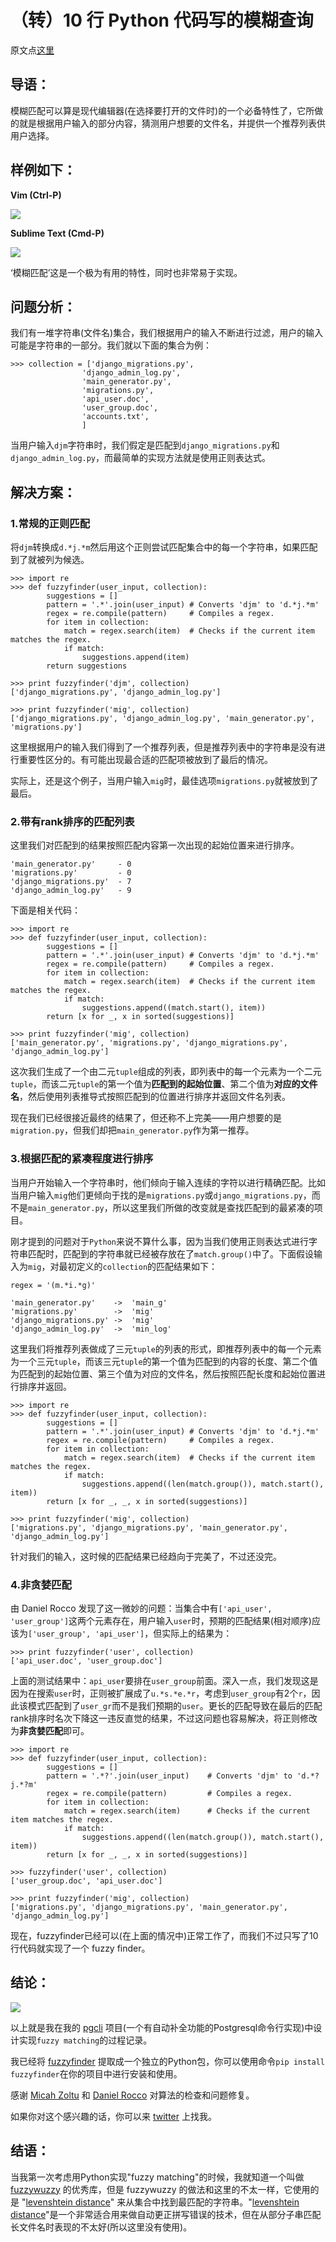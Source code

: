 # （转）10 行 Python 代码写的模糊查询
原文点[这里](http://python.jobbole.com/81775/)
## 导语：
模糊匹配可以算是现代编辑器(在选择要打开的文件时)的一个必备特性了，它所做的就是根据用户输入的部分内容，猜测用户想要的文件名，并提供一个推荐列表供用户选择。

## 样例如下：
**Vim (Ctrl-P)**

![](http://ww4.sinaimg.cn/mw690/7cc829d3gw1eugdbd3dqwg20i00daq6l.gif)

**Sublime Text (Cmd-P)**

![](http://ww1.sinaimg.cn/mw690/7cc829d3gw1eugdbchotgg20il0cs10j.gif)

‘模糊匹配’这是一个极为有用的特性，同时也非常易于实现。

## 问题分析：
我们有一堆字符串(文件名)集合，我们根据用户的输入不断进行过滤，用户的输入可能是字符串的一部分。我们就以下面的集合为例：

```[python]
>>> collection = ['django_migrations.py',
                'django_admin_log.py',
                'main_generator.py',
                'migrations.py',
                'api_user.doc',
                'user_group.doc',
                'accounts.txt',
                ]
```

当用户输入`djm`字符串时，我们假定是匹配到`django_migrations.py`和`django_admin_log.py`，而最简单的实现方法就是使用正则表达式。

## 解决方案：
### 1.常规的正则匹配
将`djm`转换成`d.*j.*m`然后用这个正则尝试匹配集合中的每一个字符串，如果匹配到了就被列为候选。

```[python]
>>> import re
>>> def fuzzyfinder(user_input, collection):
        suggestions = []
        pattern = '.*'.join(user_input) # Converts 'djm' to 'd.*j.*m'
        regex = re.compile(pattern)     # Compiles a regex.
        for item in collection:
            match = regex.search(item)  # Checks if the current item matches the regex.
            if match:
                suggestions.append(item)
        return suggestions
 
>>> print fuzzyfinder('djm', collection)
['django_migrations.py', 'django_admin_log.py']
 
>>> print fuzzyfinder('mig', collection)
['django_migrations.py', 'django_admin_log.py', 'main_generator.py', 'migrations.py']
```

这里根据用户的输入我们得到了一个推荐列表，但是推荐列表中的字符串是没有进行重要性区分的。有可能出现最合适的匹配项被放到了最后的情况。

实际上，还是这个例子，当用户输入`mig`时，最佳选项`migrations.py`就被放到了最后。

### 2.带有rank排序的匹配列表
这里我们对匹配到的结果按照匹配内容第一次出现的起始位置来进行排序。

```[python]
'main_generator.py'     - 0
'migrations.py'         - 0
'django_migrations.py'  - 7
'django_admin_log.py'   - 9
```

下面是相关代码：

```[python]
>>> import re
>>> def fuzzyfinder(user_input, collection):
        suggestions = []
        pattern = '.*'.join(user_input) # Converts 'djm' to 'd.*j.*m'
        regex = re.compile(pattern)     # Compiles a regex.
        for item in collection:
            match = regex.search(item)  # Checks if the current item matches the regex.
            if match:
                suggestions.append((match.start(), item))
        return [x for _, x in sorted(suggestions)]
 
>>> print fuzzyfinder('mig', collection)
['main_generator.py', 'migrations.py', 'django_migrations.py', 'django_admin_log.py']
```

这次我们生成了一个由二元`tuple`组成的列表，即列表中的每一个元素为一个二元`tuple`，而该二元`tuple`的第一个值为**匹配到的起始位置**、第二个值为**对应的文件名**，然后使用列表推导式按照匹配到的位置进行排序并返回文件名列表。

现在我们已经很接近最终的结果了，但还称不上完美——用户想要的是`migration.py`，但我们却把`main_generator.py`作为第一推荐。

### 3.根据匹配的紧凑程度进行排序
当用户开始输入一个字符串时，他们倾向于输入连续的字符以进行精确匹配。比如当用户输入`mig`他们更倾向于找的是`migrations.py`或`django_migrations.py`，而不是`main_generator.py`，所以这里我们所做的改变就是查找匹配到的最紧凑的项目。

刚才提到的问题对于`Python`来说不算什么事，因为当我们使用正则表达式进行字符串匹配时，匹配到的字符串就已经被存放在了`match.group()`中了。下面假设输入为`mig`，对最初定义的`collection`的匹配结果如下：

```[python]
regex = '(m.*i.*g)'
 
'main_generator.py'    ->  'main_g'
'migrations.py'        ->  'mig'
'django_migrations.py' ->  'mig'
'django_admin_log.py'  ->  'min_log'
```

这里我们将推荐列表做成了三元`tuple`的列表的形式，即推荐列表中的每一个元素为一个三元`tuple`，而该三元`tuple`的第一个值为匹配到的内容的长度、第二个值为匹配到的起始位置、第三个值为对应的文件名，然后按照匹配长度和起始位置进行排序并返回。

```[python]
>>> import re
>>> def fuzzyfinder(user_input, collection):
        suggestions = []
        pattern = '.*'.join(user_input) # Converts 'djm' to 'd.*j.*m'
        regex = re.compile(pattern)     # Compiles a regex.
        for item in collection:
            match = regex.search(item)  # Checks if the current item matches the regex.
            if match:
                suggestions.append((len(match.group()), match.start(), item))
        return [x for _, _, x in sorted(suggestions)]
 
>>> print fuzzyfinder('mig', collection)
['migrations.py', 'django_migrations.py', 'main_generator.py', 'django_admin_log.py']
```

针对我们的输入，这时候的匹配结果已经趋向于完美了，不过还没完。

### 4.非贪婪匹配
由 Daniel Rocco 发现了这一微妙的问题：当集合中有`['api_user', 'user_group']`这两个元素存在，用户输入`user`时，预期的匹配结果(相对顺序)应该为`['user_group', 'api_user']`，但实际上的结果为：

```[python]
>>> print fuzzyfinder('user', collection)
['api_user.doc', 'user_group.doc']
```

上面的测试结果中：`api_user`要排在`user_group`前面。深入一点，我们发现这是因为在搜索`user`时，正则被扩展成了`u.*s.*e.*r`，考虑到`user_group`有2个`r`，因此该模式匹配到了`user_gr`而不是我们预期的`user`。更长的匹配导致在最后的匹配rank排序时名次下降这一违反直觉的结果，不过这问题也容易解决，将正则修改为**非贪婪匹配**即可。

```[python]
>>> import re
>>> def fuzzyfinder(user_input, collection):
        suggestions = []
        pattern = '.*?'.join(user_input)    # Converts 'djm' to 'd.*?j.*?m'
        regex = re.compile(pattern)         # Compiles a regex.
        for item in collection:
            match = regex.search(item)      # Checks if the current item matches the regex.
            if match:
                suggestions.append((len(match.group()), match.start(), item))
        return [x for _, _, x in sorted(suggestions)]
 
>>> fuzzyfinder('user', collection)
['user_group.doc', 'api_user.doc']
 
>>> print fuzzyfinder('mig', collection)
['migrations.py', 'django_migrations.py', 'main_generator.py', 'django_admin_log.py']
```

现在，fuzzyfinder已经可以(在上面的情况中)正常工作了，而我们不过只写了10行代码就实现了一个 fuzzy finder。

## 结论：

![](http://ww4.sinaimg.cn/mw690/7cc829d3gw1eugddtx49cg20il0cswfe.gif)

以上就是我在我的 [pgcli](https://github.com/dbcli/pgcli/blob/amjith/fuzzy_completion/pgcli/pgcompleter.py#L198..L204) 项目(一个有自动补全功能的Postgresql命令行实现)中设计实现`fuzzy matching`的过程记录。

我已经将 [fuzzyfinder](https://github.com/amjith/fuzzyfinder) 提取成一个独立的Python包，你可以使用命令`pip install fuzzyfinder`在你的项目中进行安装和使用。

感谢 [Micah Zoltu](https://github.com/zoltu) 和 [Daniel Rocco](https://github.com/drocco007) 对算法的检查和问题修复。

如果你对这个感兴趣的话，你可以来 [twitter](https://twitter.com/amjithr) 上找我。

## 结语：
当我第一次考虑用Python实现"fuzzy matching"的时候，我就知道一个叫做 [fuzzywuzzy](https://github.com/seatgeek/fuzzywuzzy) 的优秀库，但是 fuzzywuzzy 的做法和这里的不太一样，它使用的是 "[levenshtein distance](https://en.wikipedia.org/wiki/Levenshtein_distance)" 来从集合中找到最匹配的字符串。"[levenshtein distance](https://en.wikipedia.org/wiki/Levenshtein_distance)"是一个非常适合用来做自动更正拼写错误的技术，但在从部分子串匹配长文件名时表现的不太好(所以这里没有使用)。